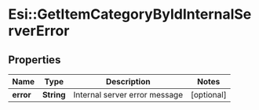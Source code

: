 # Esi::GetItemCategoryByIdInternalServerError

## Properties
Name | Type | Description | Notes
------------ | ------------- | ------------- | -------------
**error** | **String** | Internal server error message | [optional] 


